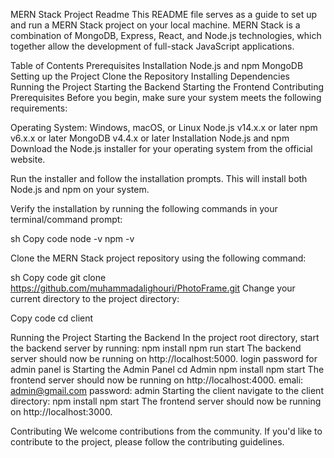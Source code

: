 MERN Stack Project Readme
This README file serves as a guide to set up and run a MERN Stack project on your local machine. MERN Stack is a combination of MongoDB, Express, React, and Node.js technologies, which together allow the development of full-stack JavaScript applications.

Table of Contents
Prerequisites
Installation
Node.js and npm
MongoDB
Setting up the Project
Clone the Repository
Installing Dependencies
Running the Project
Starting the Backend
Starting the Frontend
Contributing
Prerequisites
Before you begin, make sure your system meets the following requirements:

Operating System: Windows, macOS, or Linux
Node.js v14.x.x or later
npm v6.x.x or later
MongoDB v4.4.x or later
Installation
Node.js and npm
Download the Node.js installer for your operating system from the official website.

Run the installer and follow the installation prompts. This will install both Node.js and npm on your system.

Verify the installation by running the following commands in your terminal/command prompt:

sh
Copy code
node -v
npm -v

Clone the MERN Stack project repository using the following command:

sh
Copy code
git clone https://github.com/muhammadalighouri/PhotoFrame.git
Change your current directory to the project directory:

Copy code
cd client

Running the Project
Starting the Backend
In the project root directory, start the backend server by running:
npm install
npm run start
The backend server should now be running on http://localhost:5000.
login password for admin panel is
Starting the Admin Panel
cd Admin
npm install
npm start
The frontend server should now be running on http://localhost:4000.
emali: admin@gmail.com
password: admin
Starting the client
navigate to the client directory:
npm install
npm start
The frontend server should now be running on http://localhost:3000.

Contributing
We welcome contributions from the community. If you'd like to contribute to the project, please follow the contributing guidelines.
